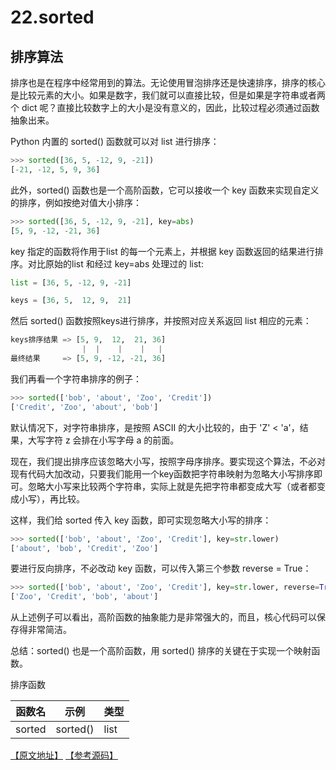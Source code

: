 # 22.sorted

## 排序算法

排序也是在程序中经常用到的算法。无论使用冒泡排序还是快速排序，排序的核心是比较元素的大小。如果是数字，我们就可以直接比较，但是如果是字符串或者两个 dict 呢？直接比较数字上的大小是没有意义的，因此，比较过程必须通过函数抽象出来。

Python 内置的 sorted() 函数就可以对 list 进行排序：
````python
>>> sorted([36, 5, -12, 9, -21])
[-21, -12, 5, 9, 36]
````
此外，sorted() 函数也是一个高阶函数，它可以接收一个 key 函数来实现自定义的排序，例如按绝对值大小排序：

````python
>>> sorted([36, 5, -12, 9, -21], key=abs)
[5, 9, -12, -21, 36]
````

key 指定的函数将作用于list 的每一个元素上，并根据 key 函数返回的结果进行排序。对比原始的list 和经过 key=abs 处理过的 list:

````python
list = [36, 5, -12, 9, -21]

keys = [36, 5,  12, 9,  21]
````
然后 sorted() 函数按照keys进行排序，并按照对应关系返回 list 相应的元素：

````python
keys排序结果 => [5, 9,  12,  21, 36]
                |  |    |    |   |
最终结果     => [5, 9, -12, -21, 36]
````

我们再看一个字符串排序的例子：
````python
>>> sorted(['bob', 'about', 'Zoo', 'Credit'])
['Credit', 'Zoo', 'about', 'bob']
````
默认情况下，对字符串排序，是按照 ASCII 的大小比较的，由于 'Z' < 'a'，结果，大写字符 z 会排在小写字母 a 的前面。

现在，我们提出排序应该忽略大小写，按照字母序排序。要实现这个算法，不必对现有代码大加改动，只要我们能用一个key函数把字符串映射为忽略大小写排序即可。忽略大小写来比较两个字符串，实际上就是先把字符串都变成大写（或者都变成小写），再比较。

这样，我们给 sorted 传入 key 函数，即可实现忽略大小写的排序：

````python
>>> sorted(['bob', 'about', 'Zoo', 'Credit'], key=str.lower)
['about', 'bob', 'Credit', 'Zoo']
````

要进行反向排序，不必改动 key 函数，可以传入第三个参数 reverse = True：

````python
>>> sorted(['bob', 'about', 'Zoo', 'Credit'], key=str.lower, reverse=True)
['Zoo', 'Credit', 'bob', 'about']
````

从上述例子可以看出，高阶函数的抽象能力是非常强大的，而且，核心代码可以保存得非常简洁。


总结：sorted() 也是一个高阶函数，用 sorted() 排序的关键在于实现一个映射函数。



排序函数

|函数名|示例|类型|
|-----|----|---|
|sorted|sorted()|list|


[【原文地址】](https://www.liaoxuefeng.com/wiki/0014316089557264a6b348958f449949df42a6d3a2e542c000/0014318230588782cac105d0d8a40c6b450a232748dc854000) [【参考源码】](https://github.com/michaelliao/learn-python3/blob/master/samples/functional/do_sorted.py)
